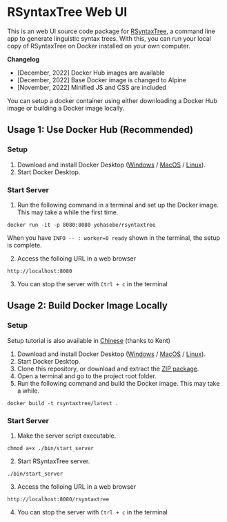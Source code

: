 # RSyntaxTree Web UI

This is an web UI source code package for [RSyntaxTree](https://github.com/yohasebe/rsyntaxtree), a command line app to generate linguistic syntax trees. With this, you can run your local copy of RSyntaxTree on Docker installed on your own computer.

**Changelog**

- [December, 2022] Docker Hub images are available
- [December, 2022] Base Docker image is changed to Alpine
- [November, 2022] Minified JS and CSS are included

You can setup a docker container using either downloading a Docker Hub image or building a Docker image locally.

## Usage 1: Use Docker Hub (Recommended)

### Setup

1. Download and install Docker Desktop ([Windows](https://docs.docker.com/desktop/windows/install/) / [MacOS](https://docs.docker.com/desktop/mac/install/) / [Linux](https://docs.docker.com/desktop/linux/install/)).
2. Start Docker Desktop.

### Start Server

1. Run the following command in a terminal and set up the Docker image. This may take a while the first time. 

```
docker run -it -p 8080:8080 yohasebe/rsyntaxtree
```

When you have `INFO -- : worker=0 ready` shown in the terminal, the setup is complete.

2. Access the folloing URL in a web browser

```
http://localhost:8080
```

3. You can stop the server with `Ctrl + c` in the terminal

## Usage 2: Build Docker Image Locally

### Setup

Setup tutorial is also available in [Chinese](https://zhuanlan.zhihu.com/p/585260718) (thanks to Kent)

1. Download and install Docker Desktop ([Windows](https://docs.docker.com/desktop/windows/install/) / [MacOS](https://docs.docker.com/desktop/mac/install/) / [Linux](https://docs.docker.com/desktop/linux/install/)).
2. Start Docker Desktop.
3. Clone this repository, or download and extract the [ZIP package](https://github.com/yohasebe/rsyntaxtree_web/archive/refs/heads/main.zip).
4. Open a terminal and go to the project root folder.
5. Run the following command and build the Docker image. This may take a while.

```
docker build -t rsyntaxtree/latest .
```

### Start Server

1. Make the server script executable.

```
chmod a+x ./bin/start_server
```

2. Start RSyntaxTree server.

```
./bin/start_server
```

3. Access the folloing URL in a web browser

```
http://localhost:8080/rsyntaxtree
```

4. You can stop the server with `Ctrl + c` in the terminal

